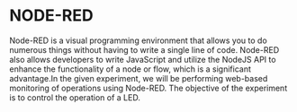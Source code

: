 # NODE-RED
Node-RED is a visual programming environment that allows you to do numerous things without having to write a single line of code. Node-RED also allows developers to write JavaScript and utilize the NodeJS API to enhance the functionality of a node or flow, which is a significant advantage.In the given experiment, we will be performing web-based monitoring of operations using Node-RED. The objective of the experiment is to control the operation of a LED.
